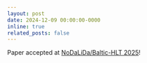 ```yaml
---
layout: post
date: 2024-12-09 00:00:00-0000
inline: true
related_posts: false
---
```


Paper accepted at [NoDaLiDa/Baltic-HLT 2025](https://sites.google.com/view/nodalida-bhlt2025)!
